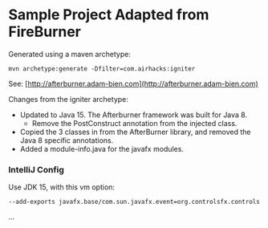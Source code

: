 # Sample Project Adapted from FireBurner

Generated using a maven archetype:

```
mvn archetype:generate -Dfilter=com.airhacks:igniter
```
See: [http://afterburner.adam-bien.com](http://afterburner.adam-bien.com)

Changes from the igniter archetype:
* Updated to Java 15. The Afterburner framework was built for Java 8.
  * Remove the PostConstruct annotation from the injected class. 
* Copied the 3 classes in from the AfterBurner library, and removed the Java 8 specific annotations.
* Added a module-info.java for the javafx modules.

### IntelliJ Config
Use JDK 15, with this vm option:
```
--add-exports javafx.base/com.sun.javafx.event=org.controlsfx.controls
```
...

